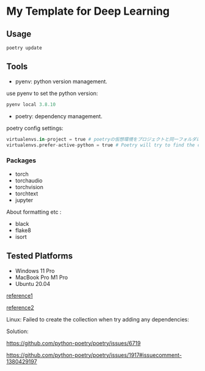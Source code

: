# My Template for Deep Learning

## Usage

```
poetry update
```

## Tools

- pyenv: python version management.

use pyenv to set the python version:

```python
pyenv local 3.8.10
```

- poetry: dependency management.

poetry config settings:

```python
virtualenvs.in-project = true # poetryの仮想環境をプロジェクトと同一フォルダに配置する
virtualenvs.prefer-active-python = true # Poetry will try to find the current python of your shell.
```

### Packages

- torch
- torchaudio
- torchvision
- torchtext
- jupyter

About formatting etc :

- black
- flake8
- isort

## Tested Platforms

- Windows 11 Pro
- MacBook Pro M1 Pro
- Ubuntu 20.04

[reference1](https://qiita.com/MasashiSD/items/a8ddc0b039a5b112b109)

[reference2](https://hippocampus-garden.com/jupyter_poetry_pipenv/)

Linux: Failed to create the collection when try adding any dependencies:

Solution:
 
https://github.com/python-poetry/poetry/issues/6719

https://github.com/python-poetry/poetry/issues/1917#issuecomment-1380429197
